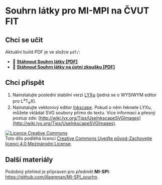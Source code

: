 Souhrn látky pro MI-MPI na ČVUT FIT
=============

## Chci se učit ##

Aktuální build PDF je ve složce `pdf/`:

- :blue_book: **[Stáhnout Souhrn látky [PDF]](https://github.com/illagrenan/mi-mpi_souhrn/raw/master/skripta/MPI%20-%20Souhrn%20l%C3%A1tky.pdf)** 
- :blue_book: **[Stáhnout Souhrn látky na ústní zkoušku [PDF]](https://github.com/illagrenan/mi-mpi_souhrn/raw/master/priprava_na_ustni/MPI%20-%20%C3%9Astn%C3%AD.pdf)** 

## Chci přispět ##

1. Nainstalujte poslední stabilní verzi [LYXu](http://www.lyx.org/) (jedná se o WYSIWYM editor pro L<sup>a</sup>T<sub>e</sub>X).
2. Nainstalujte vektorový editor [Inkscape](http://www.inkscape.org/cs/). Pokud o něm řeknete LYXu, můžete vkládat SVG soubory přímo do textu. Více informací a přesný postup zde: [http://wiki.lyx.org/Tips/UseInkscapeSVGImages](http://wiki.lyx.org/Tips/UseInkscapeSVGImages).

<a rel="license" href="http://creativecommons.org/licenses/by-sa/4.0/"><img alt="Licence Creative Commons" style="border-width:0" src="https://i.creativecommons.org/l/by-sa/4.0/88x31.png" /></a><br />Toto dílo podléhá licenci <a rel="license" href="http://creativecommons.org/licenses/by-sa/4.0/">Creative Commons Uveďte původ-Zachovejte licenci 4.0 Mezinárodní License</a>.

## Další materiály ##

Podobný přehled je připraven pro předmět **MI-SPI**: https://github.com/illagrenan/MI-SPI_sourhn.
